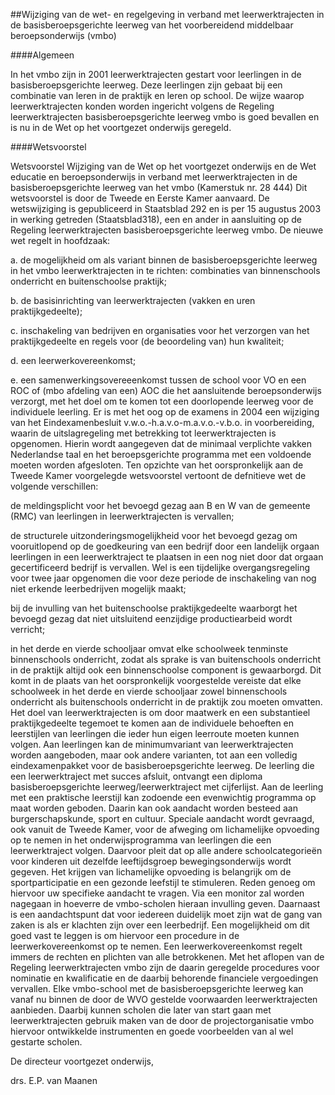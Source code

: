 <meta http-equiv='Content-Type' content='text/html; charset=utf-8' />

##Wijziging van de wet- en regelgeving in verband met leerwerktrajecten in de basisberoepsgerichte leerweg van het voorbereidend middelbaar beroepsonderwijs (vmbo)

####Algemeen

In het vmbo zijn in 2001 leerwerktrajecten gestart voor leerlingen in de basisberoepsgerichte leerweg. Deze leerlingen zijn gebaat bij een combinatie van leren in de praktijk en leren op school. De wijze waarop leerwerktrajecten konden worden ingericht volgens de Regeling leerwerktrajecten basisberoepsgerichte leerweg vmbo is goed bevallen en is nu in de Wet op het voortgezet onderwijs geregeld.    

####Wetsvoorstel

Wetsvoorstel Wijziging van de Wet op het voortgezet onderwijs en de Wet educatie en beroepsonderwijs in verband met leerwerktrajecten in de basisberoepsgerichte leerweg van het vmbo (Kamerstuk nr. 28 444) Dit wetsvoorstel is door de Tweede en Eerste Kamer aanvaard. De wetswijziging is gepubliceerd in Staatsblad 292 en is per 15 augustus 2003 in werking getreden (Staatsblad318), een en ander in aansluiting op de Regeling leerwerktrajecten basisberoepsgerichte leerweg vmbo. De nieuwe wet regelt in hoofdzaak: 

a. de mogelijkheid om als variant binnen de basisberoepsgerichte leerweg in het vmbo leerwerktrajecten in te richten: combinaties van binnenschools onderricht en buitenschoolse praktijk;  

b. de basisinrichting van leerwerktrajecten (vakken en uren praktijkgedeelte);  

c. inschakeling van bedrijven en organisaties voor het verzorgen van het praktijkgedeelte en regels voor (de beoordeling van) hun kwaliteit;  

d. een leerwerkovereenkomst;  

e. een samenwerkingsovereeenkomst tussen de school voor VO en een ROC of (mbo afdeling van een) AOC die het aansluitende beroepsonderwijs verzorgt, met het doel om te komen tot een doorlopende leerweg voor de individuele leerling.   Er is met het oog op de examens in 2004 een wijziging van het Eindexamenbesluit v.w.o.-h.a.v.o-m.a.v.o.-v.b.o. in voorbereiding, waarin de uitslagregeling met betrekking tot leerwerktrajecten is opgenomen. Hierin wordt aangegeven dat de minimaal verplichte vakken Nederlandse taal en het beroepsgerichte programma met een voldoende moeten worden afgesloten. Ten opzichte van het oorspronkelijk aan de Tweede Kamer voorgelegde wetsvoorstel vertoont de defnitieve wet de volgende verschillen: 

de meldingsplicht voor het bevoegd gezag aan B en W van de gemeente (RMC) van leerlingen in leerwerktrajecten is vervallen;  

de structurele uitzonderingsmogelijkheid voor het bevoegd gezag om vooruitlopend op de goedkeuring van een bedrijf door een landelijk orgaan leerlingen in een leerwerktraject te plaatsen in een nog niet door dat orgaan gecertificeerd bedrijf is vervallen. Wel is een tijdelijke overgangsregeling voor twee jaar opgenomen die voor deze periode de inschakeling van nog niet erkende leerbedrijven mogelijk maakt;  

bij de invulling van het buitenschoolse praktijkgedeelte waarborgt het bevoegd gezag dat niet uitsluitend eenzijdige productiearbeid wordt verricht;  

in het derde en vierde schooljaar omvat elke schoolweek tenminste binnenschools onderricht, zodat als sprake is van buitenschools onderricht in de praktijk altijd ook een binnenschoolse component is gewaarborgd. Dit komt in de plaats van het oorspronkelijk voorgestelde vereiste dat elke schoolweek in het derde en vierde schooljaar zowel binnenschools onderricht als buitenschools onderricht in de praktijk zou moeten omvatten.   Het doel van leerwerktrajecten is om door maatwerk en een substantieel praktijkgedeelte tegemoet te komen aan de individuele behoeften en leerstijlen van leerlingen die ieder hun eigen leerroute moeten kunnen volgen. Aan leerlingen kan de minimumvariant van leerwerktrajecten worden aangeboden, maar ook andere varianten, tot aan een volledig eindexamenpakket voor de basisberoepsgerichte leerweg. De leerling die een leerwerktraject met succes afsluit, ontvangt een diploma basisberoepsgerichte leerweg/leerwerktraject met cijferlijst. Aan de leerling met een praktische leerstijl kan zodoende een evenwichtig programma op maat worden geboden. Daarin kan ook aandacht worden besteed aan burgerschapskunde, sport en cultuur. Speciale aandacht wordt gevraagd, ook vanuit de Tweede Kamer, voor de afweging om lichamelijke opvoeding op te nemen in het onderwijsprogramma van leerlingen die een leerwerktraject volgen. Daarvoor pleit dat op alle andere schoolcategorieën voor kinderen uit dezelfde leeftijdsgroep bewegingsonderwijs wordt gegeven. Het krijgen van lichamelijke opvoeding is belangrijk om de sportparticipatie en een gezonde leefstijl te stimuleren. Reden genoeg om hiervoor uw specifieke aandacht te vragen. Via een monitor zal worden nagegaan in hoeverre de vmbo-scholen hieraan invulling geven. Daarnaast is een aandachtspunt dat voor iedereen duidelijk moet zijn wat de gang van zaken is als er klachten zijn over een leerbedrijf. Een mogelijkheid om dit goed vast te leggen is om hiervoor een procedure in de leerwerkovereenkomst op te nemen. Een leerwerkovereenkomst regelt immers de rechten en plichten van alle betrokkenen. Met het aflopen van de Regeling leerwerktrajecten vmbo zijn de daarin geregelde procedures voor nominatie en kwalificatie en de daarbij behorende financiele vergoedingen vervallen. Elke vmbo-school met de basisberoepsgerichte leerweg kan vanaf nu binnen de door de WVO gestelde voorwaarden leerwerktrajecten aanbieden. Daarbij kunnen scholen die later van start gaan met leerwerktrajecten gebruik maken van de door de projectorganisatie vmbo hiervoor ontwikkelde instrumenten en goede voorbeelden van al wel gestarte scholen.      

De 
directeur voortgezet onderwijs, 

drs. E.P. van Maanen      

